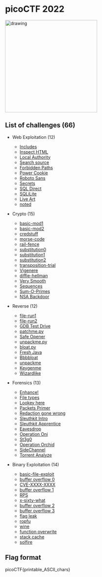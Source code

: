 # picoCTF 2022

<img src="https://play.picoctf.org/static/media/picoctf-logo-horizontal-white.17fdf0dcdef08dc3396a195b95e3bc29.svg" alt="drawing" width="300"/>

## List of challenges (66)
- Web Exploitation (12)
  - [Includes](./Web%20Exploitation/Includes/) 
  - [Inspect HTML](./Web%20Exploitation/Inspect%20HTML/) 
  - [Local Authority](./Web%20Exploitation/Local%20Authority/)
  - [Search source](./Web%20Exploitation/Search%20source/) 
  - [Forbidden Paths](./Web%20Exploitation/Forbidden%20Paths/) 
  - [Power Cookie](./Web%20Exploitation/Power%20Cookie/)
  - [Roboto Sans](./Web%20Exploitation/Roboto%20Sans/) 
  - [Secrets](./Web%20Exploitation/Secrets/) 
  - [SQL Direct](./Web%20Exploitation/SQL%20Direct/)
  - [SQLiLite](./Web%20Exploitation/SQLiLite/)
  - [Live Art](./Web%20Exploitation/Live%20Art/)
  - [noted](./Web%20Exploitation/noted/)
  
- Crypto (15)
  - [basic-mod1](./Crypto/basic-mod1/) 
  - [basic-mod2](./Crypto/basic-mod2/) 
  - [credstuff](./Crypto/credstuff/) 
  - [morse-code](./Crypto/morse-code/) 
  - [rail-fence](./Crypto/rail-fence/) 
  - [substitution0](./Crypto/substitution0/)
  - [substitution1](./Crypto/substitution1/) 
  - [substitution2](./Crypto/substitution2/)
  - [transposition-trial](./Crypto/transposition-trial/)
  - [Vigenere](./Crypto/Vigenere/) 
  - [diffie-hellman](./Crypto/diffie-hellman/)
  - [Very Smooth](./Crypto/Very%20Smooth/)
  - [Sequences](./Crypto/Sequences/)
  - [Sum-O-Primes](./Crypto/Sum-O-Primes/)
  - [NSA Backdoor](./Crypto/NSA%20Backdoor/)
  
- Reverse (12)
  - [file-run1](./Reverse/file-run1/) 
  - [file-run2](./Reverse/file-run2/) 
  - [GDB Test Drive](./Reverse/GDB%20Test%20Drive/)
  - [patchme.py](./Reverse/patchme.py/) 
  - [Safe Opener](./Reverse/Safe%20Opener/) 
  - [unpackme.py](./Reverse/unpackme.py/)
  - [bloat.py](./Reverse/bloat.py/)
  - [Fresh Java](./Reverse/Fresh%20Java/) 
  - [Bbbbloat](./Reverse/Bbbbloat/)
  - [unpackme](./Reverse/unpackme/)
  - [Keygenme](./Reverse/Keygenme/)
  - [Wizardlike](./Reverse/Wizardlike/)
  
- Forensics (13)
  - [Enhance!](./Forensics/Enhance!)
  - [File types](./Forensics//)
  - [Lookey here](./Forensics/Lookey%20%here/)
  - [Packets Primer](./Forensics/Packets%20Primer/) 
  - [Redaction gone wrong ](./Forensics/Redaction%20gone%20wrong/)
  - [Sleuthkit Intro](Forensics/Sleuthkit%20Intro/)
  - [Sleuthkit Apprentice](./Forensics//)
  - [Eavesdrop](./Forensics//)
  - [Operation Oni](./Forensics//)
  - [St3g0](./Forensics/St3g0)
  - [Operation Orchid](./Forensics//)
  - [SideChannel](./Forensics//)
  - [Torrent Analyze](./Forensics//)
  
- Binary Exploitation (14)
  - [basic-file-exploit](./Binary%20Exploitation//)
  - [buffer overflow 0](./Binary%20Exploitation/buffer%20overflow%200/)
  - [CVE-XXXX-XXXX](./Binary%20Exploitation/CVE-XXXX-XXXX/)
  - [buffer overflow 1](./Binary%20Exploitation//)
  - [RPS](./Binary%20Exploitation//)
  - [x-sixty-what](./Binary%20Exploitation//)
  - [buffer overflow 2](./Binary%20Exploitation//)
  - [buffer overflow 3](./Binary%20Exploitation//)
  - [flag leak](./Binary%20Exploitation//)
  - [ropfu](./Binary%20Exploitation//)
  - [wine](./Binary%20Exploitation//)
  - [function overwrite](./Binary%20Exploitation//)
  - [stack cache](./Binary%20Exploitation//)
  - [solfire](./Binary%20Exploitation//)

## Flag format
picoCTF{printable_ASCII_chars}

